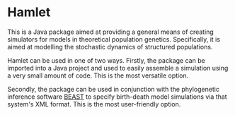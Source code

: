 Hamlet
======

This is a Java package aimed at providing a general means of creating
simulators for models in theoretical population genetics.  Specifically, it is
aimed at modelling the stochastic dynamics of structured populations.

Hamlet can be used in one of two ways.  Firstly, the package can be imported
into a Java project and used to easily assemble a simulation using a very
small amount of code.  This is the most versatile option.

Secondly, the package can be used in conjunction with the phylogenetic inference
software [BEAST](http://code.google.com/p/beast2/) to specify birth-death
model simulations via that system's XML format. This is the most user-friendly
option.
